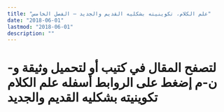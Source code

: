 ```yaml
---
title: "علم الكلام، تكوينيته بشكليه القديم والجديد – الفصل الخامس"
date: "2018-06-01"
lastmod: "2018-06-01"
description: ""
---
```

# **لتصفح المقال في كتيب أو لتحميل وثيقة و-ن-م إضغط على الروابط أسفله** **علم الكلام تكوينيته بشكليه القديم والجديد**

###
